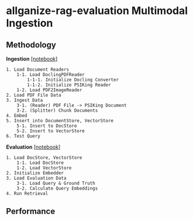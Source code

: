 # allganize-rag-evaluation Multimodal Ingestion
## Methodology
**Ingestion** [[notebook]](./ingestion_v2507.ipynb)
```
1. Load Document Readers
    1-1. Load DoclingPDFReader
        1-1-1. Initialize Docling Converter
        1-1-2. Initialize PSIKing Reader
    1-2. Load PDF2ImageReader
2. Load PDF File Data
3. Ingest Data
    3-1. (Reader) PDF File -> PSIKing Document
    3-2. (Splitter) Chunk Documents
4. Embed
5. Insert into DocumentStore, VectorStore
    5-1. Insert to DocStore
    5-2. Insert to VectorStore
6. Test Query
```

**Evaluation** [[notebook]](./evaluate_retrieval_v2507.ipynb)
```
1. Load DocStore, VectorStore
    1-1. Load DocStore
    1-2. Load VectorStore
2. Initialize Embedder
3. Load Evaluation Data
    3-1. Load Query & Ground Truth
    3-2. Calculate Query Embeddings
4. Run Retrieval
```

## Performance